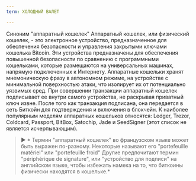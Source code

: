 ```yaml
---
term: ХОЛОДНЫЙ ВАЛЕТ

---
```

Синоним "аппаратный кошелек" Аппаратный кошелек, или физический кошелек, - это электронное устройство, предназначенное для обеспечения безопасности и управления закрытыми ключами кошелька Bitcoin. Эти устройства предназначены для обеспечения повышенной безопасности по сравнению с программными кошельками, которые размещаются на универсальных машинах, напрямую подключенных к Интернету. Аппаратные кошельки хранят мнемоническую фразу в автономном режиме, на устройстве с минимальной поверхностью атаки, что изолирует их от потенциально уязвимых сред. При совершении транзакции аппаратный кошелек подписывает ее внутри самого устройства, не раскрывая приватный ключ извне. После того как транзакция подписана, она передается в сеть Биткойн для подтверждения и включения в блокчейн. К наиболее популярным моделям аппаратных кошельков относятся: Ledger, Trezor, Coldcard, Passport, BitBox, Satochip, Jade и SeedSigner (этот список не является исчерпывающим).

> ► * Термин "аппаратный кошелек" во французском языке может быть выражен по-разному. Некоторые называют его "portefeuille matériel" или "portefeuille froid" Другие предпочитают термин "périphérique de signature", или "устройство для подписи" на английском языке, чтобы избежать намека на то, что биткоины физически находятся в кошельке.*